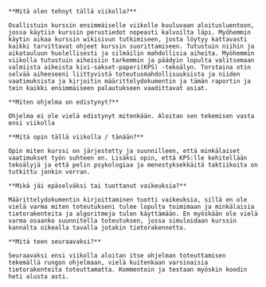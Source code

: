 
    **Mitä olen tehnyt tällä viikolla?**

	Osallistuin kurssin ensimmäiselle viikolle kuuluvaan aloitusluentoon, jossa käytiin kurssin perustiedot nopeasti kalvoilta läpi. Myöhemmin käytin aikaa kurssin wikisivun tutkimiseen, josta löytyy kattavasti kaikki tarvittavat ohjeet kurssin suorittamiseen. Tutustuin niihin ja aikatauluun huolellisesti ja silmäilin mahdollisia aiheita. Myöhemmin viikolla tutustuin aiheisiin tarkemmin ja päädyin lopulta valitsemaan valmiista aiheista kivi-sakset-paperi(KPS) -tekoälyn. Torstaina otin selvää aiheeseeni liittyvistä toteutusmahdollisuuksista ja niiden vaatimuksista ja kirjoitin määrittelydokumentin ja tämän raportin ja tein kaikki ensimmäiseen palautukseen vaadittavat asiat.

    **Miten ohjelma on edistynyt?**

	Ohjelma ei ole vielä edistynyt mitenkään. Aloitan sen tekemisen vasta ensi viikolla

    **Mitä opin tällä viikolla / tänään?**

	Opin miten kurssi on järjestetty ja suunnilleen, että minkälaiset vaatimukset työn suhteen on. Lisäksi opin, että KPS:lle kehitellään tekoälyjä ja että pelin psykologiaa ja menestyksekkäitä taktiikoita on tutkittu jonkin verran.

    **Mikä jäi epäselväksi tai tuottanut vaikeuksia?** 

	Määrittelydokumentin kirjoittaminen tuotti vaikeuksia, sillä en ole vielä varma miten toteutukseni tulee lopulta toimimaan ja minkälaisia tietorakenteita ja algoritmeja tulen käyttämään. En myöskään ole vielä varma osaanko suunnitella toteutuksen, jossa simuloidaan kurssin kannalta oikealla tavalla jotakin tietorakennetta.

    **Mitä teen seuraavaksi?**

	Seuraavaksi ensi viikolla aloitan itse ohjelman toteuttamisen tekemällä rungon ohjelmaan, vielä kuitenkaan varsinaisia tietorakenteita toteuttamatta. Kommentoin ja testaan myöskin koodin heti alusta asti.
